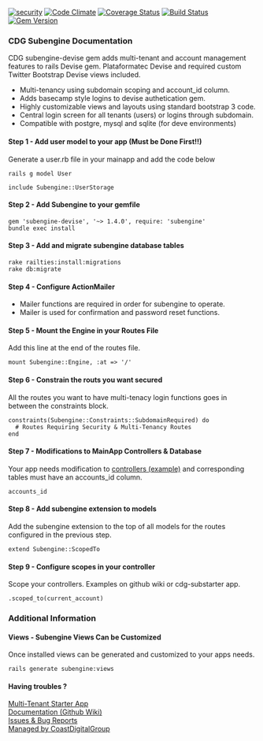 [![security](https://hakiri.io/github/CoastDigitalGroup/cdg-subengine-devise/master.svg)](https://hakiri.io/github/CoastDigitalGroup/cdg-subengine-devise/master)
[![Code Climate](https://codeclimate.com/github/CoastDigitalGroup/cdg-subengine-devise/badges/gpa.svg)](https://codeclimate.com/github/CoastDigitalGroup/cdg-subengine-devise)
[![Coverage Status](https://coveralls.io/repos/CoastDigitalGroup/cdg-subengine-devise/badge.svg?branch=master&service=github)](https://coveralls.io/github/CoastDigitalGroup/cdg-subengine-devise?branch=master)
[![Build Status](https://travis-ci.org/CoastDigitalGroup/cdg-subengine-devise.svg?branch=master)](https://travis-ci.org/CoastDigitalGroup/cdg-subengine-devise)
[![Gem Version](https://badge.fury.io/rb/subengine-devise.svg)](https://badge.fury.io/rb/subengine-devise)  

### CDG Subengine Documentation
CDG subengine-devise gem adds multi-tenant and account management features to rails Devise gem. Plataformatec Devise and required custom Twitter Bootstrap Devise views included.  

* Multi-tenancy using subdomain scoping and account_id column.
* Adds basecamp style logins to devise authetication gem.  
* Highly customizable views and layouts using standard bootstrap 3 code.  
* Central login screen for all tenants (users) or logins through subdomain.  
* Compatible with postgre, mysql and sqlite (for deve environments)  

#### Step 1 - Add user model to your app (Must be Done First!!)
Generate a user.rb file in your mainapp and add the code below 

    rails g model User  

    include Subengine::UserStorage
  
#### Step 2 - Add Subengine to your gemfile
    gem 'subengine-devise', '~> 1.4.0', require: 'subengine' 
    bundle exec install

#### Step 3 - Add and migrate subengine database tables
    rake railties:install:migrations  
    rake db:migrate

#### Step 4 - Configure ActionMailer
+ Mailer functions are required in order for subengine to operate.
+ Mailer is used for confirmation and password reset functions.

#### Step 5 - Mount the Engine in your Routes File
Add this line at the end of the routes file.  
  
    mount Subengine::Engine, :at => '/'

#### Step 6 - Constrain the routs you want secured
All the routes you want to have multi-tenacy login functions goes in between the constraints block.

    constraints(Subengine::Constraints::SubdomainRequired) do  
      # Routes Requiring Security & Multi-Tenancy Routes    
    end  
  
#### Step 7 - Modifications to MainApp Controllers & Database  
Your app needs modification to [controllers (example)](https://github.com/CoastDigitalGroup/cdg-subengine/wiki/Scoped-Controller-Example) and corresponding tables must have an accounts_id column.  
  
    accounts_id  
  
#### Step 8 - Add subengine extension to models  
Add the subengine extension to the top of all models for the routes configured in the previous step.  
  
    extend Subengine::ScopedTo  
  
#### Step 9 - Configure scopes in your controller
Scope your controllers. Examples on github wiki or cdg-substarter app.

    .scoped_to(current_account)  
  
### Additional Information  
  
#### Views - Subengine Views Can be Customized  
Once installed views can be generated and customized to your apps needs.  
  
    rails generate subengine:views  
  
#### Having troubles ?  
[Multi-Tenant Starter App](https://github.com/CoastDigitalGroup/cdg-substarter)  
[Documentation (Github Wiki)](https://github.com/CoastDigitalGroup/cdg-subengine/wiki)  
[Issues & Bug Reports](https://github.com/CoastDigitalGroup/cdg-subengine/issues)  
[Managed by CoastDigitalGroup](http://coastdigitalgroup.com/)  
